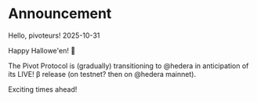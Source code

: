 # Announcement

Hello, pivoteurs! 2025-10-31

Happy Hallowe'en! 🎃

The Pivot Protocol is (gradually) transitioning to @hedera in anticipation of its LIVE! β release (on testnet? then on @hedera mainnet).

Exciting times ahead!

